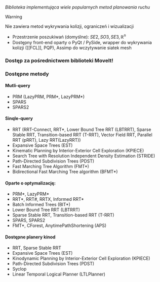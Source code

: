 *Biblioteka implementująca wiele popularnych metod planowania ruchu*
>[!WARNING]
> Nie zawiera metod wykrywania kolizji, ograniczeń i wizualizacji

- Przestrzenie poszukiwań (domyślne): $SE2, SO3, SE3, \mathbb{R}^n$
- Dostępny front-end oparty o PyQt / PySide, wrapper do wykrywania kolizji ([[FCL]], PQP), Assimp do wczytywanie siatek mesh
### Dostęp za pośrednictwem biblioteki MoveIt!

### Dostępne metody

#### Mutli-query
- PRM (LazyPRM, PRM*, LazyPRM*)
- SPARS
- SPARS2
#### Sinqle-query
- RRT (RRT-Connect, RRT*, Lower Bound Tree RRT (LBTRRT), Sparse Stable RRT, Transition-based RRT (T-RRT), Vector Field RRT, Parallel RRT (pRRT), Lazy RRT(LazyRRT))
- Expansive Space Trees (EST)
- Kinematic Planning by Interior-Exterior Cell Exploration (KPIECE)
- Search Tree with Resolution Independent Density Estimation (STRIDE)
- Path-Directed Subdivision Trees (PDST)
- Fast Marching Tree Algorithm (FMT*)
- Bidirectional Fast Marching Tree algorithm (BFMT*)
#### Oparte o optymalizację:
- PRM*, LazyPRM*
- RRT*, RRT#, RRTX, Informed RRT*
- Batch Informed Trees (BIT*)
- Lower Bound Tree RRT (LBTRRT)
- Sparse Stable RRT, Transition-based RRT (T-RRT)
- SPARS, SPARS2
- FMT*, CForest, AnytimePathShortening (APS)
#### Dostępne planery kinod
- RRT, Sparse Stable RRT
- Expansive Space Trees (EST)
- Kinodynamic Planning by Interior-Exterior Cell Exploration (KPIECE)
- Path-Directed Subdivision Trees (PDST)
- Syclop
- Linear Temporal Logical Planner (LTLPlanner)